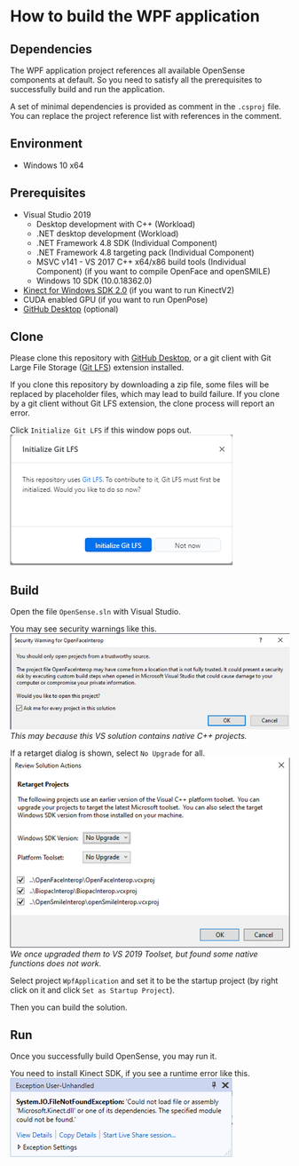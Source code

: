 # How to build the WPF application

## Dependencies

The WPF application project references all available OpenSense components at default.
So you need to satisfy all the prerequisites to successfully build and run the application.

A set of minimal dependencies is provided as comment in the `.csproj` file.
You can replace the project reference list with references in the comment.

## Environment

+ Windows 10 x64

## Prerequisites

+ Visual Studio 2019
  + Desktop development with C++ (Workload)
  + .NET desktop development (Workload)
  + .NET Framework 4.8 SDK (Individual Component)
  + .NET Framework 4.8 targeting pack (Individual Component)
  + MSVC v141 - VS 2017 C++ x64/x86 build tools (Individual Component) (if you want to compile OpenFace and openSMILE)
  + Windows 10 SDK (10.0.18362.0)
+ [Kinect for Windows SDK 2.0](https://www.microsoft.com/en-us/download/details.aspx?id=44561) (if you want to run KinectV2)
+ CUDA enabled GPU (if you want to run OpenPose)
+ [GitHub Desktop](https://desktop.github.com/) (optional)

## Clone

Please clone this repository with [GitHub Desktop](https://desktop.github.com/), or a git client with Git Large File Storage ([Git LFS](https://git-lfs.github.com/)) extension installed.

If you clone this repository by downloading a zip file, some files will be replaced by placeholder files, which may lead to build failure.
If you clone by a git client without Git LFS extension, the clone process will report an error.

Click `Initialize Git LFS` if this window pops out.
![image](images/github-desktop-git-lfs.png)

## Build

Open the file `OpenSense.sln` with Visual Studio.

You may see security warnings like this.
![image](images/visual-studio-security-warning.png)
*This may because this VS solution contains native C++ projects.*

If a retarget dialog is shown, select `No Upgrade` for all.
![image](images/visual-studio-retarget-project.png)
*We once upgraded them to VS 2019 Toolset, but found some native functions does not work.*

Select project `WpfApplication` and set it to be the startup project (by right click on it and click `Set as Startup Project`).

Then you can build the solution.

## Run

Once you successfully build OpenSense, you may run it.

You need to install Kinect SDK, if you see a runtime error like this.
![image](images/kinect-sdk-not-installed.png)
